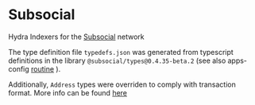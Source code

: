 # Subsocial

Hydra Indexers for the [Subsocial](https://subsocial.network/) network

The type definition file `typedefs.json` was generated from typescript definitions in the library `@subsocial/types@0.4.35-beta.2` (see also apps-config [routine](https://github.com/polkadot-js/apps/blob/04d931c50d129706d8a85ffb21c014663d9d285a/packages/apps-config/src/api/util.ts#L4) ).

Additionally, `Address` types were overriden to comply with transaction format. More info can be found [here](https://polkadot.js.org/docs/api/FAQ/#i-cannot-send-transactions-sending-yields-decoding-failures)
